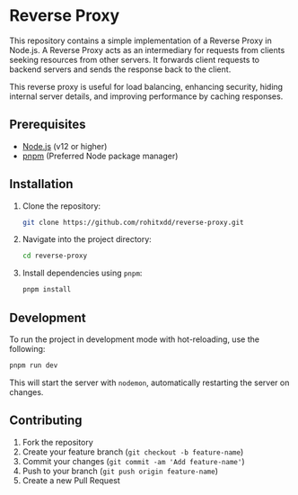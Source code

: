 # Reverse Proxy

This repository contains a simple implementation of a Reverse Proxy in Node.js. A Reverse Proxy acts as an intermediary for requests from clients seeking resources from other servers. It forwards client requests to backend servers and sends the response back to the client.

This reverse proxy is useful for load balancing, enhancing security, hiding internal server details, and improving performance by caching responses.


## Prerequisites

- [Node.js](https://nodejs.org) (v12 or higher)
- [pnpm](https://pnpm.io) (Preferred Node package manager)

## Installation

1. Clone the repository:

   ```bash
   git clone https://github.com/rohitxdd/reverse-proxy.git
   ```

2. Navigate into the project directory:

   ```bash
   cd reverse-proxy
   ```

3. Install dependencies using `pnpm`:

   ```bash
   pnpm install
   ```

## Development

To run the project in development mode with hot-reloading, use the following:

```bash
pnpm run dev
```

This will start the server with `nodemon`, automatically restarting the server on changes.


## Contributing

1. Fork the repository
2. Create your feature branch (`git checkout -b feature-name`)
3. Commit your changes (`git commit -am 'Add feature-name'`)
4. Push to your branch (`git push origin feature-name`)
5. Create a new Pull Request